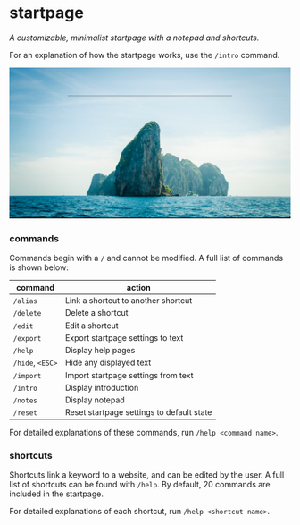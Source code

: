 # startpage

*A customizable, minimalist startpage with a notepad and shortcuts.*

For an explanation of how the startpage works, use the `/intro` command.

![](img/startpage.png)

### commands

Commands begin with a `/` and cannot be modified. A full list of commands is shown below:

|command|action|
|---|---|
|`/alias`|Link a shortcut to another shortcut|
|`/delete`|Delete a shortcut|
|`/edit`|Edit a shortcut|
|`/export`|Export startpage settings to text|
|`/help`|Display help pages|
|`/hide`, `<ESC>`|Hide any displayed text|
|`/import`|Import startpage settings from text|
|`/intro`|Display introduction|
|`/notes`|Display notepad|
|`/reset`|Reset startpage settings to default state|

For detailed explanations of these commands, run `/help <command name>`.

### shortcuts

Shortcuts link a keyword to a website, and can be edited by the user. A full list of shortcuts can be found with `/help`. By default, 20 commands are included in the startpage.

For detailed explanations of each shortcut, run `/help <shortcut name>`.
